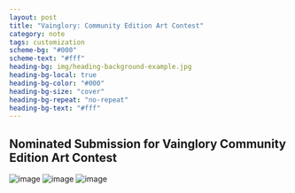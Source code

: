 ```yaml
---
layout: post
title: "Vainglory: Community Edition Art Contest"
category: note
tags: customization
scheme-bg: "#000"
scheme-text: "#fff"
heading-bg: img/heading-background-example.jpg
heading-bg-local: true
heading-bg-color: "#000"
heading-bg-size: "cover"
heading-bg-repeat: "no-repeat"
heading-bg-text: "#fff"
---
```


## Nominated Submission for Vainglory Community Edition Art Contest
![image](assets/img/vain1.svg)
![image](assets/img/vain2.svg)
![image](assets/img/vain3.svg)